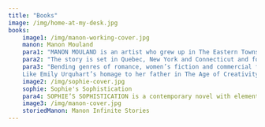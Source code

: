 ```yaml
---
title: "Books"
image: /img/home-at-my-desk.jpg
books:
    image1: /img/manon-working-cover.jpg
    manon: Manon Mouland
    para1: "MANON MOULAND is an artist who grew up in The Eastern Townships of Quebec, raised by a single Dad. Her longing for a larger family creates a confounding rootlessness and contributes to her insecurity. When her father dies she learns that she does indeed have family when a second cousin shows up at his funeral. He becomes the object of her misguided love as she later learns he is actually her half brother."
    para2: "The story is set in Quebec, New York and Connecticut and follows Manon through her mid-twenties, during major changes in her life. She is transformed over this period by experiencing some of her greatest sorrows and fulfilling her greatest dreams. From small town loner and frustrated artist to a recognized talent and philanthropist, and she is embraced by a new acquired family. Readers glimpse into the mind of an artist, experience her passions, and see how Manon, with a cast of characters around her, including several lovers, emerges as a grounded and confident woman."
    para3: "Bending genres of romance, women’s fiction and commercial fiction, this is a twist on the ‘male quest’ story. Scenes are painted with rich description, placing the reader into the spaces that Manon occupies. The story is laced with references to art, enriching the reader with an appreciation of it from an artist’s point of view. 
    Like Emily Urquhart’s homage to her father in The Age of Creativity and Margaret Atwood’s coming of age story about an artist in Cat’s Eye, Manon Mouland illuminates the process of making art and exposes the artist’s soul."
    image2: /img/sophie-cover.jpg
    sophie: Sophie's Sophistication
    para4: SOPHIE’S SOPHISTICATION is a contemporary novel with elements as bizarre as the obsession of HH Humbert in Lolita; the pathos of Philip Carey in Of Human Bondage; the nymphomaniacal sexuality of Sabina in Delta of Venus and even the unlikely relationship of Anastasia Steele and Christian Grey in Fifty Shades of Grey. Sophie oozes an innocent sensuality that makes her irresistible to male and female readers alike.
    image3: /img/manon-cover.jpg
    storiedManon: Manon Infinite Stories
---
```

